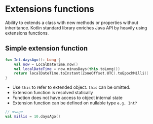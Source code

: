 # Extensions functions
Ability to extends a class with new methods or properties without inheritance. Kotlin standard library enriches 
Java API by heavily using extensions functions.

## Simple extension function
```kotlin
fun Int.daysAgo(): Long {
    val now = LocalDateTime.now()
    val localDateTime = now.minusDays(this.toLong())
    return localDateTime.toInstant(ZoneOffset.UTC).toEpochMilli()
}
```
* Use `this` to refer to extended object. `this` can be omitted.
* Extension function is resolved statically
* Function does not have access to object internal state
* Extension function can be defined on nullable type `e.g. Int?`
```kotlin
// usage
val millis = 10.daysAgo() 
```